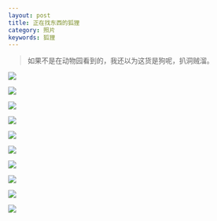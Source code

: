 ```yaml
---
layout: post
title: 正在找东西的狐狸
category: 照片
keywords: 狐狸
---
```


>如果不是在动物园看到的，我还以为这货是狗呢，扒洞贼溜。

![](http://7xpui7.com1.z0.glb.clouddn.com/photo-fox_grey1.jpg)

![](http://7xpui7.com1.z0.glb.clouddn.com/photo-fox_grey2.jpg)

![](http://7xpui7.com1.z0.glb.clouddn.com/photo-fox_grey4.jpg)



![](http://7xpui7.com1.z0.glb.clouddn.com/photo-fox_grey6.jpg)


![](http://7xpui7.com1.z0.glb.clouddn.com/photo-fox_grey7.jpg)



![](http://7xpui7.com1.z0.glb.clouddn.com/photo-fox_grey9.jpg)




![](http://7xpui7.com1.z0.glb.clouddn.com/photo-fox_greyb.jpg)


![](http://7xpui7.com1.z0.glb.clouddn.com/photo-fox_greyc.jpg)


![](http://7xpui7.com1.z0.glb.clouddn.com/photo-fox_greyf.jpg)


![](http://7xpui7.com1.z0.glb.clouddn.com/photo-fox_greyg.jpg)



